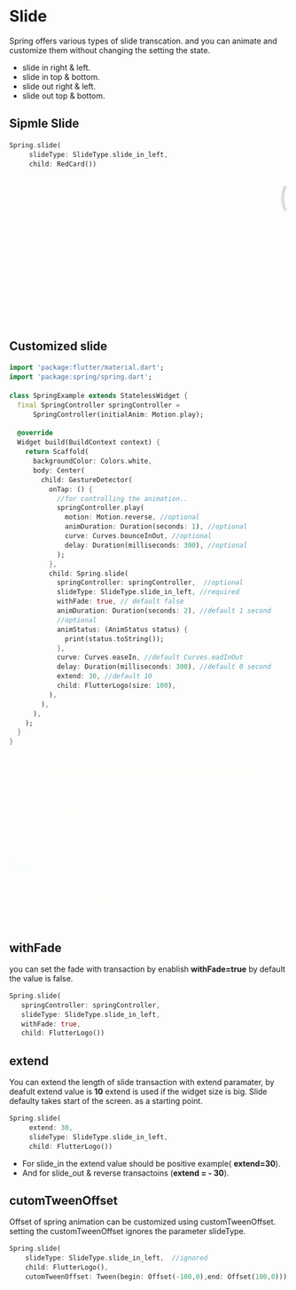 # Slide

Spring offers various types of slide transcation. and you can animate and customize them without changing the setting the state.

- slide in right & left.
- slide in top & bottom.
- slide out right & left.
- slide out top & bottom.

## Sipmle Slide 

```dart
Spring.slide(
     slideType: SlideType.slide_in_left,
     child: RedCard())
 ```
 ![simple_slide](https://github.com/KaushickSArgekar/spring/blob/master/assets/simple_slide.gif?raw=true)
 


## Customized slide

```dart
import 'package:flutter/material.dart';
import 'package:spring/spring.dart';

class SpringExample extends StatelessWidget {
  final SpringController springController =
      SpringController(initialAnim: Motion.play);

  @override
  Widget build(BuildContext context) {
    return Scaffold(
      backgroundColor: Colors.white,
      body: Center(
        child: GestureDetector(
          onTap: () {
            //for controlling the animation..
            springController.play(
              motion: Motion.reverse, //optional
              animDuration: Duration(seconds: 1), //optional
              curve: Curves.bounceInOut, //optional
              delay: Duration(milliseconds: 300), //optional
            );
          },
          child: Spring.slide(
            springController: springController,  //optional
            slideType: SlideType.slide_in_left, //required
            withFade: true, // default false
            animDuration: Duration(seconds: 2), //default 1 second
            //optional
            animStatus: (AnimStatus status) {
              print(status.toString());
            },
            curve: Curves.easeIn, //default Curves.eadInOut
            delay: Duration(milliseconds: 300), //default 0 second
            extend: 30, //default 10
            child: FlutterLogo(size: 100),
          ),
        ),
      ),
    );
  }
}
```
![simple_slide](https://github.com/KaushickSArgekar/spring/blob/master/assets/customized_slide.gif?raw=true)

## withFade
you can set the fade with transaction by enablish **withFade=true** by default the value is false.

```dart
Spring.slide(
   springController: springController,
   slideType: SlideType.slide_in_left,
   withFade: true,
   child: FlutterLogo())
   ```

## extend

You can extend the length of slide transaction with extend paramater, by deafult extend value is **10** extend is used if the widget size is big. Slide defaulty takes start of the screen. as a starting point.

```dart
Spring.slide(
     extend: 30,
     slideType: SlideType.slide_in_left,
     child: FlutterLogo())
```

- For slide_in the extend value should be positive example( **extend=30**).
- And for slide_out & reverse transactoins (**extend = - 30**).

## cutomTweenOffset

Offset of spring animation can be customized using customTweenOffset.
setting the customTweenOffset ignores the parameter slideType.

```dart
Spring.slide(
	slideType: SlideType.slide_in_left,  //ignored
	child: FlutterLogo(),
	cutomTweenOffset: Tween(begin: Offset(-100,0),end: Offset(100,0)))
```

